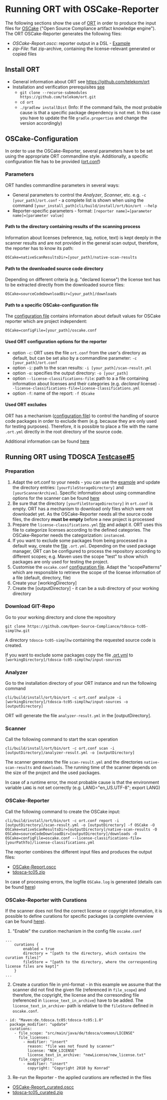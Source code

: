 # Running ORT with OSCake-Reporter
The following sections show the use of [ORT](https://github.com/telekom/ort) in order to produce the input files for [OSCake](https://github.com/Open-Source-Compliance/OSCake) ("Open Source Compliance artifact knowledge engine"). The ORT OSCake-Reporter generates the following files:
* *OSCake-Report.oscc*: reporter output in a DSL - [Example](./examples/OSCake-Report.oscc)
* *zip-File*: flat zip-archive, containing the license-relevant generated or copied files

## Install ORT

* General information about ORT see https://github.com/telekom/ort
* Installation and verification prerequisites  [see](https://github.com/telekom/ort/blob/dsl-main/docs/getting-started.md#1-prerequisites)
  * `git clone --recurse-submodules https://github.com/telekom/ort.git`
  * `cd ort`
  * `./gradlew installDist` (Info: If the command fails, the most probable cause is that a specific package dependency is not met. In this case you have to update the file `gradle.properties` and change the version accordingly)


## OSCake-Configuration
In order to use the OSCake-Reporter, several parameters have to be set using the appropriate ORT commandline style. Additionally, a specific configuration file has to be provided ([ort.conf](./examples/ort.conf)) 

### Parameters
ORT handles commandline parameters in several ways:
* General parameters to control the *Analyzer*, *Scanner*, etc. e.g. `-c [your_path]/ort.conf` - a complete list is shown when using the command `[your_install_path]cli/build/install/ort/bin/ort --help`
* Reporter-specific parameters - format: `[reporter name]=[parameter name]=[parameter value]`

#### Path to the directory containing results of the scanning process
Information about licenses (reference, tag, notice, text) is kept deeply in the scanner results and are not provided in the general scan output, therefore, the reporter has to know its path:

`OSCake=nativeScanResultsDir=[your_path]/native-scan-results`

#### Path to the downloaded source code directory
Depending on different criteria (e.g. "declared license") the license text has to be extracted directly from the downloaded source files:

`OSCake=sourceCodeDownloadDir=[your_path]/downloads`

#### Path to a specific OSCake-configuration file
The [configuration file](./examples/oscake.conf) contains information about default values for OSCake reporter which are project independent: 

`OSCake=configFile=[your_path]/oscake.conf`


#### Used ORT configuration options for the reporter
* option `-c`: ORT uses the file `ort.conf` from the user's directory as default, but can be set also by a commandline parameter: `-c [your_path]/ort.conf`
* option `-i`: path to the scan results: `-i [your_path]/scan-result.yml`
* option `-o`: specifies the output directory: `-o [your_path]`
* option `--license-classifications-file`: path to a a file containing information about licenses and their categories (e.g. *declared* license) `--license-classifications-file=license-classifications.yml`
* option `-f`: name of the report: `-f OScake`

#### Used ORT excludes
ORT has a mechanism ([configuration file](./examples/.ort.yml)) to control the handling of source code packages in order to exclude them (e.g. because they are only used for testing purposes). Therefore, it is possible to place a file with the name `.ort.yml` directly in the root directory of the source code.

Additional information can be found [here](https://github.com/oss-review-toolkit/ort/blob/master/docs/config-file-ort-yml.md#excluding-scopes)

## Running ORT using TDOSCA [Testcase#5](https://github.com/Open-Source-Compliance/tdosca-tc05-simplhw)

### Preparation 
1. Adapt the ort.conf to your needs - you can use the [example](./examples/ort.conf) and update the directory entries: `[yourFileStorageDirectory]` and `[yourScannerArchive]`. Specific  information about using commandline options for the scanner can be found [here](./configuration.md)
2. Be sure that the directory `[yourFileStorageDirectory]` in `ort.conf` is empty. ORT has a mechanism to download only files which were not downloadet yet. As the OSCake-Reporter needs all the source code files, the directory **must be empty** before a new project is processed 
3. Prepare the `license-classifications.yml` [file](./examples/license-classifications.yml) and adapt it. ORT uses this file to categorize licenses according to the defined categories. The OSCake-Reporter needs the categorization: `instanced`.
4. If you want to exclude some packages from being processed in a default way, create the [file](./examples/.ort.yml) `.ort.yml`. Depending on the used package manager, ORT can be configured to process the repository according to different scopes; e.g. Maven uses the scope "test" to show which packages are only used for testing the project.
5. Customise the `oscake.conf` [configuration file](./examples/oscake.conf). Adapt the "scopePatterns" which are responsible to retrieve the scope of the license information of a file (default, directory, file) 
6. Create your [workingDirectory] 
7. Create the [outputDirectory] - it can be a sub directory of your working directory


### Download GIT-Repo
Go to your working directory and clone the repository 

`git clone https://github.com/Open-Source-Compliance/tdosca-tc05-simplhw.git`

A directory `tdosca-tc05-simplhw` containing the requested source code is created.


If you want to exclude some packages copy the file [.ort.yml](./examples/.ort.yml) to `[workingDirectory]/tdosca-tc05-simplhw/input-sources`

### Analyzer
Go to the installation directory of your ORT instance and run the following command

`cli/build/install/ort/bin/ort -c ort.conf analyze -i [workingDirectory]/tdosca-tc05-simplhw/input-sources -o [outputDirectory]`

ORT will generate the file `analyzer-result.yml` in the [outputDirectory].

### Scanner

Call the following command to start the scan operation

`cli/build/install/ort/bin/ort -c ort.conf scan -i [outputDirectory]/analyzer-result.yml -o [outputDirectory]`

The scanner generates the file `scan-result.yml` and the directories `native-scan-results` and `downloads`. The running time of the scanner depends on the size of the project and the used packages.

In case of a runtime error, the most probable cause is that the environment variable `LANG` is not set correctly (e.g. LANG="en_US.UTF-8"; export LANG) 

### OSCake-Reporter

Call the following command to create the OSCake input:

`cli/build/install/ort/bin/ort -c ort.conf report -i [outputDirectory]/scan-result.yml -o
[outputDirectory] -f OSCake -O OSCake=nativeScanResultsDir=[outputDirectory]/native-scan-results -O OSCake=sourceCodeDownloadDir=[outputDirectory]/downloads -O OSCake=configFile=oscake.conf
--license-classifications-file=[yourPathTo]/license-classifications.yml`

The reporter combines the different input files and produces the output files:
* [OSCake-Report.oscc](./examples/OSCake-Report.oscc)
* [tdosca-tc05.zip](./examples/tdosca-tc05.zip)

In case of processing errors, the logfile `OSCake.log` is generated (details can be found [here](./architecture-and-code.md))

### OSCake-Reporter with Curations

If the scanner does not find the correct license or copyright information, it is possible to define curations for specific packages (a complete overview can be found [here](./curations.md)).

1. "Enable" the curation mechanism in the config file `oscake.conf`
```
...
	curations {
		enabled = true
		directory = "[path to the directory, which contains the curation files]"
		fileStore = "[path to the directory, where the corresponding license files are kept]"
	}
...	
```
2. Create a curation file in yml-format - in this example we assume that the scanner did not find the given file (referenced in `file_scope`) and therefore, the copyright, the license and the corresonding file (referenced in `license_text_in_archive`) have to be added. The `license_text_in_archive`- path is relative to the `fileStore` defined in `oscake.conf`.

```
- id: "Maven:de.tdosca.tc05:tdosca-tc05:1.0"
  package_modifier: "update"
  curations:
    - file_scope: "src/main/java/de/tdosca/common/LICENSE"
      file_licenses:
        - modifier: "insert"
          reason: "file was not found by scanner"
          license: "NEW_LICENSE"
          license_text_in_archive: "newLicense/new_license.txt"
      file_copyrights:
        - modifier: "insert"
          copyright: "Copyright 2010 by Konrad"		  
```


3. Re-run the Reporter - the applied curations are reflected in the files
*  [OSCake-Report_curated.oscc](./examples/OSCake-Report_curated.oscc) 
*  [tdosca-tc05_curated.zip](./examples/tdosca-tc05_curated.zip) 
